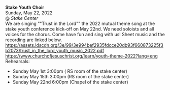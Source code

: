 **Stake Youth Choir**<br />
Sunday, May 22, 2022<br />
@ *Stake Center*<br />
We are singing ""Trust in the Lord"" the 2022 mutual theme song at the stake youth conference kick-off on May 22nd.  We need soloists and all voices for the chorus.  Come have fun and sing with us!  Sheet music and the recording are linked below.<br />
https://assets.ldscdn.org/3e/99/3e994bef2935fdcce20db93f660873225f3b2073/trust_in_the_lord_youth_music_2022.pdf<br />
https://www.churchofjesuschrist.org/learn/youth-theme-2022?lang=eng<br />
Rehearsals:<br />
- Sunday May 1st 3:00pm ( RS room of the stake center)<br />
- Sunday May 15th 3:00pm (RS room of the stake center)<br />
- Sunday May 22nd 6:00pm (Chapel of the stake center)
